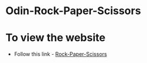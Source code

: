 # Odin-Rock-Paper-Scissors

# To view the website

- Follow this link - [Rock-Paper-Scissors](https://raimeiraikiri.github.io/Odin-Rock-Paper-Scissors/)
